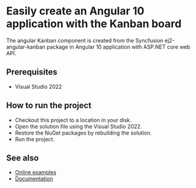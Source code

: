 # Easily create an Angular 10 application with the Kanban board

The angular Kanban component is created from the Syncfusion ej2-angular-kanban package in Angular 10 application with ASP.NET core web API.

## Prerequisites

* Visual Studio 2022

## How to run the project

* Checkout this project to a location in your disk.
* Open the solution file using the Visual Studio 2022.
* Restore the NuGet packages by rebuilding the solution.
* Run the project.

## See also
* [Online examples](https://ej2.syncfusion.com/angular/demos/#/material/kanban/overview/)
* [Documentation](https://ej2.syncfusion.com/angular/documentation/kanban/getting-started/)

